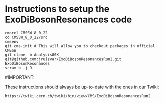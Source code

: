 Instructions to setup the ExoDiBosonResonances code
========

```
cmsrel CMSSW_8_0_22
cd CMSSW_8_0_22/src
cmsenv
git cms-init # This will allow you to checkout packages in official CMSSW
git clone -b Analysis80X git@github.com:jruizvar/ExoDiBosonResonancesRun2.git ExoDiBosonResonances
scram b -j 9
```

#IMPORTANT: 

These instructions should always be up-to-date with the ones in our Twiki:

`https://twiki.cern.ch/twiki/bin/view/CMS/ExoDiBosonResonancesRun2`
